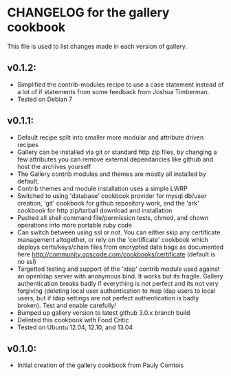 # CHANGELOG for the gallery cookbook

This file is used to list changes made in each version of gallery.

## v0.1.2:

* Simplified the contrib-modules recipe to use a case statement instead of a lot of if statements from some feedback from Joshua Timberman.
* Tested on Debian 7

## v0.1.1:

* Default recipe split into smaller more modular and attribute driven recipes
* Gallery can be installed via git or standard http zip files, by changing a few attributes you can remove external dependancies like github and host the archives yourself
* The Gallery contrib modules and themes are mostly all installed by default.
* Contrib themes and module installation uses a simple LWRP 
* Switched to using 'database' cookbook provider for mysql db/user creation, 'git' cookbook for github repository work, and the 'ark' cookbook for http zip/tarball download and installation 
* Pushed all shell command file/permission tests, chmod, and chown operations into more portable ruby code
* Can switch between using ssl or not.  You can either skip any certificate management altogether, or rely on the 'certificate' cookbook which deploys certs/keys/chain files from encrypted data bags as documented here http://community.opscode.com/cookbooks/certificate (default is no ssl)
* Targetted testing and support of the 'ldap' contrib module used against an openldap server with anonymous bind.  It works but its fragile.  Gallery authentication breaks badly if everything is not perfect and its not very forgiving (deleting local user authentication to map ldap users to local users, but if ldap settings are not perfect authentication is badly broken).  Test and enable carefully!
* Bumped up gallery version to latest github 3.0.x branch build
* Delinted this cookbook with Food Critic
* Tested on Ubuntu 12.04, 12.10, and 13.04

## v0.1.0:

* Initial creation of the gallery cookbook from Pauly Comtois

